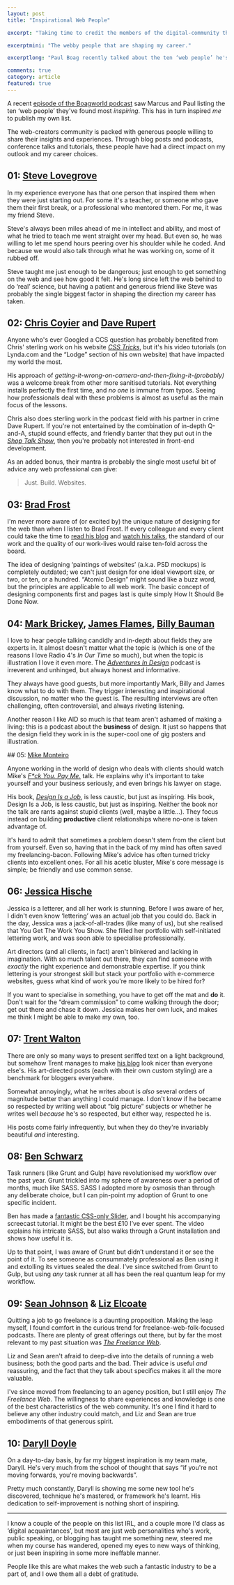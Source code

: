 ```yaml
---
layout: post
title: "Inspirational Web People"

excerpt: "Taking time to credit the members of the digital-community that have shaped my career is something I should do more often. Here's a few people I've found personally inspiring."

excerptmini: "The webby people that are shaping my career."

excerptlong: "Paul Boag recently talked about the ten ‘web people’ he's found most inspiring. I like the idea of calling out those members of the community that have shaped my time on the web, so here's my list."

comments: true
category: article
featured: true
---
```


A recent [episode of the Boagworld podcast](http://boagworld.com/season/10/episode/1007/) saw Marcus and Paul listing the ten ‘web people’ they've found most *inspiring*. This has in turn inspired *me* to publish my own list.

The web-creators community is packed with generous people willing to share their insights and experiences. Through blog posts and podcasts, conference talks and tutorials, these people have had a direct impact on my outlook and my career choices.

## 01: [Steve Lovegrove](http://stevenlovegrove.com/)

In my experience everyone has that one person that inspired them when they were just starting out. For some it's a teacher, or someone who gave them their first break, or a professional who mentored them. For me, it was my friend Steve.

Steve's always been miles ahead of me in intellect and ability, and most of what he tried to teach me went straight over my head. But even so, he was willing to let me spend hours peering over his shoulder while he coded. And because we would also talk through what he was working on, some of it rubbed off.

Steve taught me just enough to be dangerous; just enough to get something on the web and see how good it felt. He's long since left the web behind to do ‘real’ science, but having a patient and generous friend like Steve was probably the single biggest factor in shaping the direction my career has taken.

## 02: [Chris Coyier](http://twitter.com/chriscoyier) and [Dave Rupert](http://twitter.com/davatron5000)

Anyone who's ever Googled a CCS question has probably benefited from Chris' sterling work on his website *[CSS Tricks](http://css-tricks.com/)*, but it's his video tutorials (on Lynda.com and the “Lodge” section of his own website) that have impacted my world the most.

His approach of *getting-it-wrong-on-camera-and-then-fixing-it-(probably)* was a welcome break from other more sanitised tutorials. Not everything installs perfectly the first time, and *no one* is immune from typos.  Seeing how professionals deal with these problems is almost as useful as the main focus of the lessons.

Chris also does sterling work in the podcast field with his partner in crime Dave Rupert. If you're not entertained by the combination of in-depth Q-and-A, stupid sound effects, and friendly banter that they put out in the *[Shop Talk Show](http://shoptalkshow.com/)*, then you're probably not interested in front-end development.

As an added bonus, their mantra is probably the single most useful bit of advice any web professional can give:

> Just. Build. Websites.

## 03: [Brad Frost](http://twitter.com/brad_frost)

I'm never more aware of (or excited by) the unique nature of designing for the web than when I listen to Brad Frost. If every colleague and every client could take the time to [read his blog](http://bradfrostweb.com/blog/) and [watch his talks](https://www.youtube.com/watch?v=nE0CRMm59BY), the standard of our work and the quality of our work-lives would raise ten-fold across the board.

The idea of designing ‘paintings of websites’ (a.k.a. PSD mockups) is completely outdated; we can't just design for one ideal viewport size, or two, or ten, or a hundred. “Atomic Design” might sound like a buzz word, but the principles are applicable to all web work. The basic concept of designing components first and pages last is quite simply How It Should Be Done Now.

## 04: [Mark Brickey](http://twitter.com/markbrickey), [James Flames](http://twitter.com/thejamesflames), [Billy Bauman](http://twitter.com/DeliciousDL)

I love to hear people talking candidly and in-depth about fields they are experts in. It almost doesn't matter what the topic is (which is one of the reasons I love Radio 4's *In Our Time* so much), but when the topic is illustration I love it even more. The *[Adventures In Design](http://www.aidpodcast.com/)* podcast is irreverent and unhinged, but always honest and informative.

They always have good guests, but more importantly Mark, Billy and James know what to do with them. They trigger interesting and inspirational discussion, no matter who the guest is. The resulting interviews are often challenging, often controversial, and always riveting listening.

Another reason I like AID so much is that team aren't ashamed of making a living: this is a podcast about the **business** of design. It just so happens that the design field they work in is the super-cool one of gig posters and illustration.

## 05: [Mike Monteiro](http://twitter.com/monteiro)

Anyone working in the world of design who deals with clients should watch Mike's *[F*ck You. Pay Me.](http://vimeo.com/22053820)* talk. He explains why it's important to take yourself and your business seriously, and even brings his lawyer on stage.

His book, *[Design Is a Job](http://www.abookapart.com/products/design-is-a-job)*, is less caustic, but just as inspiring. His book, Design Is a Job, is less caustic, but just as inspiring. Neither the book nor the talk are rants against stupid clients (well, maybe a little...). They focus instead on building **productive** client relationships where no-one is taken advantage of.

It's hard to admit that sometimes a problem doesn't stem from the client but from yourself. Even so, having that in the back of my mind has often saved my freelancing-bacon. Following Mike's advice has often turned tricky clients into excellent ones. For all his acetic bluster, Mike's core message is simple; be friendly and use common sense.

## 06: [Jessica Hische](http://twitter.com/jessicahische)

Jessica is a letterer, and all her work is stunning. Before I was aware of her, I didn't even know ‘lettering’ was an actual job that you could do. Back in the day, Jessica was a jack-of-all-trades (like many of us), but she realised that You Get The Work You Show. She filled her portfolio with self-initiated lettering work, and was soon able to specialise professionally.

Art directors (and all clients, in fact) aren't blinkered and lacking in imagination. With so much talent out there, they can find someone with *exactly* the right experience and demonstrable expertise. If you think lettering is your strongest skill but stack your portfolio with e-commerce websites, guess what kind of work you're more likely to be hired for?

If you want to specialise in something, you have to get off the mat and **do** it. Don't wait for the “dream commission” to come walking through the door; get out there and chase it down. Jessica makes her own luck, and makes me think I might be able to make my own, too.

## 07: [Trent Walton](http://twitter.com/TrentWalton)

There are only so many ways to present seriffed text on a light background, but somehow Trent manages to make [his blog](http://trentwalton.com/) look nicer than everyone else's. His art-directed posts (each with their own custom styling) are a benchmark for bloggers everywhere.

Somewhat annoyingly, what he writes about is *also* several orders of magnitude better than anything I could manage. I don't know if he became so respected by writing well about “big picture” subjects or whether he writes well *because* he's so respected, but either way, respected he is.

His posts come fairly infrequently, but when they do they're invariably beautiful *and* interesting.

## 08: [Ben Schwarz](http://twitter.com/benschwarz)

Task runners (like Grunt and Gulp) have revolutionised my workflow over the past year. Grunt trickled into my sphere of awareness over a period of months, much like SASS. SASS I adopted more by osmosis than through any deliberate choice, but I can pin-point my adoption of Grunt to one specific incident.

Ben has made a [fantastic CSS-only Slider](http://benschwarz.github.io/gallery-css/), and I bought his accompanying screecast tutorial. It might be the best £10 I’ve ever spent. The video explains his intricate SASS, but also walks through a Grunt installation and shows how useful it is.

Up to that point, I was aware of Grunt but didn’t understand it or see the point of it. To see someone as consummately professional as Ben using it and extolling its virtues sealed the deal. I’ve since switched from Grunt to Gulp, but using *any* task runner at all has been the real quantum leap for my workflow.

## 09: [Sean Johnson](http://twitter.com/seanuk) & [Liz Elcoate](http://twitter.com/liz_e)

Quitting a job to go freelance is a daunting proposition. Making the leap myself, I found comfort in the curious trend for freelance-web-folk-focused podcasts. There are plenty of great offerings out there, but by far the most relevant to my past situation was *[The Freelance Web](http://www.thefreelanceweb.com/)*.

Liz and Sean aren't afraid to deep-dive into the details of running a web business; both the good parts and the bad. Their advice is useful *and* reassuring, and the fact that they talk about specifics makes it all the more valuable.

I've since moved from freelancing to an agency position, but I still enjoy *The Freelance Web*. The willingness to share experiences and knowledge is one of the best characteristics of the web community. It's one I find it hard to believe any other industry could match, and Liz and Sean are true embodiments of that generous spirit.

## 10: [Daryll Doyle](http://twitter.com/enshrined)

On a day-to-day basis, by far my biggest inspiration is my team mate, Daryll. He's very much from the school of thought that says “if you're not moving forwards, you're moving backwards”.

Pretty much constantly, Daryll is showing me some new tool he's discovered, technique he's mastered, or framework he's learnt. His dedication to self-improvement is nothing short of inspiring.

---

I know a couple of the people on this list IRL, and a couple more I'd class as ‘digital acquaintances’, but most are just web personalities who's work, public speaking, or blogging has taught me something new, steered me when my course has wandered, opened my eyes to new ways of thinking, or just been inspiring in some more ineffable manner.

People like this are what makes the web such a fantastic industry to be a part of, and I owe them all a debt of gratitude.
